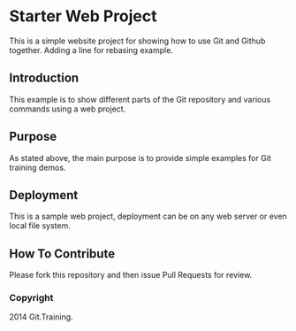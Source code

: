 # Starter Web Project

This is a simple website project for showing how to use Git and Github together. 
Adding a line for rebasing example.

## Introduction

This example is to show different parts of the Git repository and various commands 
using a web project. 

## Purpose

As stated above, the main purpose is to provide simple examples for Git training demos.

## Deployment

This is a sample web project, deployment can be on any web server or even local file system.

## How To Contribute

Please fork this repository and then issue Pull Requests for review.

### Copyright

2014 Git.Training.